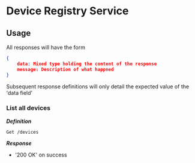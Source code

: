 # Device Registry Service

## Usage 

All responses will have the form 

``` json 
{
    data: Mixed type holding the content of the response 
    message: Description of what happned 
}
```

Subsequent response definitions will only detail the expected value of the 'data field'
<br />



### List all devices

***Definition***

`Get /devices`

***Response***

- '200 OK' on success